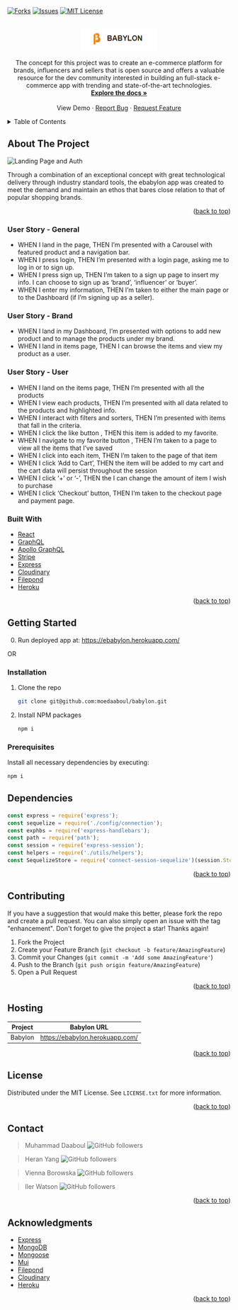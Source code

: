 <div id="top"></div>

[![Forks][forks-shield]][forks-url] [![Issues][issues-shield]][issues-url] [![MIT License][license-shield]][license-url]

<!-- PROJECT LOGO -->
<br />
<div align="center">
  <a href="https://github.com/moedaaboul/babylon">
    <img src="./client/public/images/logo.png" alt="Logo">
  </a>

  <p align="center">
    The concept for this project was to create an e-commerce platform for brands, influencers and sellers that is open source and offers a valuable resource for the dev community interested in building an full-stack e-commerce app with trending and state-of-the-art technologies. 
    <br />
    <a href="https://github.com/moedaaboul/babylon"><strong>Explore the docs »</strong></a>
    <br />
    <br />
    <a https://ebabylon.herokuapp.com/">View Demo</a>
    ·
    <a href="https://github.com/moedaaboul/babylon/issues">Report Bug</a>
    ·
    <a href="https://github.com/moedaaboul/babylon/issues">Request Feature</a>
  </p>
</div>

<!-- TABLE OF CONTENTS -->
<details>
  <summary>Table of Contents</summary>
  <ol>
    <li>
      <a href="#about-the-project">About The Project</a>
      <ul>
        <li><a href="#user-story">User story</a></li>
        <li><a href="#built-with">Built With</a></li>
      </ul>
    </li>
    <li>
      <a href="#getting-started">Getting Started</a>
      <ul>
        <li><a href="#installation">Installation</a></li>
        <li><a href="#prerequisites">Prerequisites</a></li>
      </ul>
    </li>
    <li><a href="#dependencies">npm dependencies</a></li>
    <li><a href="#contributing">Contributing</a></li>
    <li><a href="#license">License</a></li>
    <li><a href="#contact">Contact</a></li>
    <li><a href="#acknowledgments">Acknowledgments</a></li>
  </ol>
</details>

## About The Project

![Landing Page and Auth](./client/public/images/readme.gif)

Through a combination of an exceptional concept with great technological delivery through industry standard tools, the
ebabylon app was created to meet the demand and maintain an ethos that bares close relation to that of popular shopping
brands.

<p align="right">(<a href="#top">back to top</a>)</p>

### User Story - General

- WHEN I land in the page, THEN I’m presented with a Carousel with featured product and a navigation bar.
- WHEN I press login, THEN I’m presented with a login page, asking me to log in or to sign up.
- WHEN I press sign up, THEN I’m taken to a sign up page to insert my info. I can choose to sign up as ‘brand’,
  ‘influencer’ or ‘buyer’.
- WHEN I enter my information, THEN I’m taken to either the main page or to the Dashboard (if I’m signing up as a
  seller).

### User Story - Brand

- WHEN I land in my Dashboard, I’m presented with options to add new product and to manage the products under my brand.
- WHEN I land in items page, THEN I can browse the items and view my product as a user.

### User Story - User

- WHEN I land on the items page, THEN I’m presented with all the products
- WHEN I view each products, THEN I’m presented with all data related to the products and highlighted info.
- WHEN I interact with filters and sorters, THEN I’m presented with items that fall in the criteria.
- WHEN I click the like button , THEN this item is added to my favorite.
- WHEN I navigate to my favorite button , THEN I’m taken to a page to view all the items that I’ve saved
- WHEN I click into each item, THEN I’m taken to the page of that item
- WHEN I click ‘Add to Cart’, THEN the item will be added to my cart and the cart data will persist throughout the
  session
- WHEN I click ‘+’ or ‘-’, THEN the I can change the amount of item I wish to purchase
- WHEN I click ‘Checkout’ button, THEN I’m taken to the checkout page and payment page.

### Built With

- [React](https://reactjs.org/)
- [GraphQL](https://graphql.org/)
- [Apollo GraphQL ](https://www.apollographql.com/)
- [Stripe](www.stripe.com)
- [Express](https://expressjs.com/)
- [Cloudinary](https://cloudinary.com/)
- [Filepond](https://pqina.nl/filepond/)
- [Heroku](https://www.heroku.com/)

<p align="right">(<a href="#top">back to top</a>)</p>

<!-- GETTING STARTED -->

## Getting Started

0. Run deployed app at: https://ebabylon.herokuapp.com/
                                
OR

### Installation
                                
1. Clone the repo
   ```sh
   git clone git@github.com:moedaaboul/babylon.git
   ```
2. Install NPM packages
   ```sh
   npm i
   ```

### Prerequisites

Install all necessary dependencies by executing:

```sh
npm i
```

## Dependencies

```javascript
const express = require('express');
const sequelize = require('./config/connection');
const exphbs = require('express-handlebars');
const path = require('path');
const session = require('express-session');
const helpers = require('./utils/helpers');
const SequelizeStore = require('connect-session-sequelize')(session.Store);
```

<p align="right">(<a href="#top">back to top</a>)</p>

## Contributing

If you have a suggestion that would make this better, please fork the repo and create a pull request. You can also
simply open an issue with the tag "enhancement". Don't forget to give the project a star! Thanks again!

1. Fork the Project
2. Create your Feature Branch (`git checkout -b feature/AmazingFeature`)
3. Commit your Changes (`git commit -m 'Add some AmazingFeature'`)
4. Push to the Branch (`git push origin feature/AmazingFeature`)
5. Open a Pull Request

<p align="right">(<a href="#top">back to top</a>)</p>

<!-- LICENSE -->

## Hosting

| Project | Babylon URL                       |
| ------- | --------------------------------- |
| Babylon | <https://ebabylon.herokuapp.com/> |

<p align="right">(<a href="#top">back to top</a>)</p>

## License

Distributed under the MIT License. See `LICENSE.txt` for more information.

<p align="right">(<a href="#top">back to top</a>)</p>

<!-- CONTACT -->

## Contact

> Muhammad Daaboul ![GitHub followers](https://img.shields.io/github/followers/moedaaboul?style=social)

> Heran Yang ![GitHub followers](https://img.shields.io/github/followers/heranYang93?style=social)

> Vienna Borowska ![GitHub followers](https://img.shields.io/github/followers/ViennaBorowska?style=social)

> Iler Watson ![GitHub followers](https://img.shields.io/github/followers/Iler22?style=social)

<!-- > ![GitHub followers](https://img.shields.io/github/followers/heranYang93?style=social) -->

<p align="right">(<a href="#top">back to top</a>)</p>

<!-- ACKNOWLEDGMENTS -->

## Acknowledgments

- [Express](https://expressjs.com)
- [MongoDB](https://www.mongodb.com/cloud/atlas)
- [Mongoose](https://mongoosejs.com/)
- [Mui](https://mui.com/)
- [Filepond](https://pqina.nl/filepond/)
- [Cloudinary](https://cloudinary.com)
- [Heroku](https://id.heroku.com/login)

<p align="right">(<a href="#top">back to top</a>)</p>

[forks-shield]: https://img.shields.io/github/forks/moedaaboul/babylon.svg?style=for-the-badge
[forks-url]: https://github.com/moedaaboul/babylon/network/members
[issues-shield]: https://img.shields.io/github/issues/moedaaboul/babylon.svg?style=for-the-badge
[issues-url]: https://github.com/moedaaboul/babylon/issues
[license-shield]: https://img.shields.io/github/license/moedaaboul/babylon.svg?style=for-the-badge
[license-url]: https://github.com/moedaaboul/babylon/blob/master/LICENSE.txt
[linkedin-shield]: https://img.shields.io/badge/-LinkedIn-black.svg?style=for-the-badge&logo=linkedin&colorB=555
[linkedin-url-md]: https://www.linkedin.com/in/muhammad-daaboul-38470046/
[github-follow-shield-md]: https://img.shields.io/github/followers/heranYang93?style=social
[linkedin-url-hy]: https://linkedin.com/in/heranyang/
[github-follow-shield-hy]: https://img.shields.io/github/followers/moedaaboul?style=social
[linkedin-url-eh]: https://www.linkedin.com/in/vienna-b-108b04229/
[linkedin-url-iw]: https://linkedin.com/in/iler-watson-643442158/
[login-screenshot]: /__admin__/resources/login.png
[feed-screenshot]: /__admin__/resources/feed.png
[post-screenshot]: /__admin__/resources/post.png
